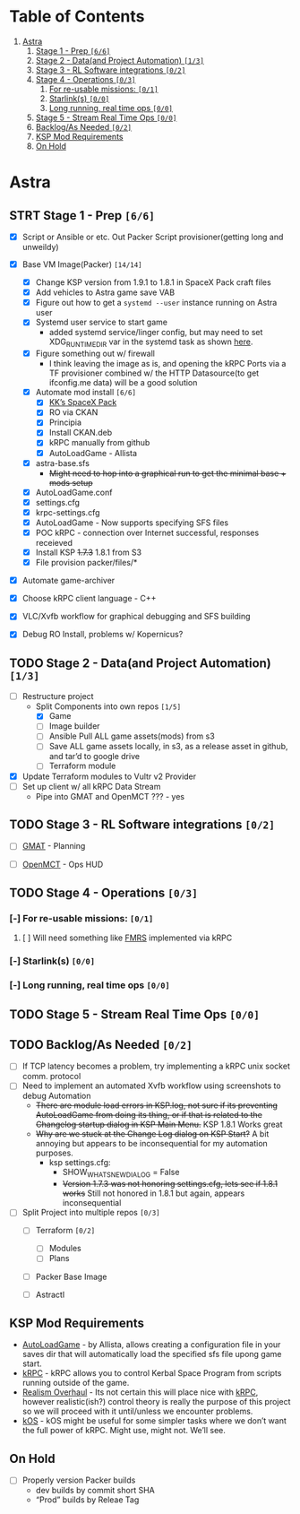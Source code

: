 
# Table of Contents

1.  [Astra](#org53aa565)
    1.  [Stage 1 - Prep <code>[6/6]</code>](#orgb046d26)
    2.  [Stage 2 - Data(and Project Automation) <code>[1/3]</code>](#org8ae7253)
    3.  [Stage 3 - RL Software integrations <code>[0/2]</code>](#org67c3c33)
    4.  [Stage 4 - Operations <code>[0/3]</code>](#org61c738b)
        1.  [For re-usable missions: <code>[0/1]</code>](#orga975d93)
        2.  [Starlink(s) <code>[0/0]</code>](#org5e26e66)
        3.  [Long running, real time ops <code>[0/0]</code>](#org623820c)
    5.  [Stage 5 - Stream Real Time Ops <code>[0/0]</code>](#org7f7c494)
    6.  [Backlog/As Needed <code>[0/2]</code>](#orgeeb9d4f)
    7.  [KSP Mod Requirements](#org640b57e)
    8.  [On Hold](#orgaec524c)



<a id="org53aa565"></a>

# Astra


<a id="orgb046d26"></a>

## STRT Stage 1 - Prep <code>[6/6]</code>

-   [X] Script or Ansible or etc. Out Packer Script provisioner(getting long and unweildy)
-   [X] Base VM Image(Packer) <code>[14/14]</code>
    -   [X] Change KSP version from 1.9.1 to 1.8.1 in SpaceX Pack craft files
    -   [X] Add vehicles to Astra game save VAB
    -   [X] Figure out how to get a `systemd --user` instance running on Astra user
    -   [X] Systemd user service to start game
        -   added systemd service/linger config, but may need to set XDG<sub>RUNTIME</sub><sub>DIR</sub> var in the systemd task as shown [here](https://gist.github.com/carlwgeorge/dbe186ce7562843932ebd03ccccd1a6d).
    -   [X] Figure something out w/ firewall
        -   I think leaving the image as is, and opening the kRPC Ports via a TF provisioner combined w/ the HTTP Datasource(to get ifconfig.me data) will be a good solution
    -   [X] Automate mod install <code>[6/6]</code>
        -   [X] [KK&rsquo;s SpaceX Pack](https://forum.kerbalspaceprogram.com/index.php?/topic/193933-110-kks-spacex-pack-july-06-2020/)
        -   [X] RO via CKAN
        -   [X] Principia
        -   [X] Install CKAN.deb
        -   [X] kRPC manually from github
        -   [X] AutoLoadGame - Allista
    -   [X] astra-base.sfs
        -   <del>Might need to hop into a graphical run to get the minimal base + mods setup</del>
    -   [X] AutoLoadGame.conf
    -   [X] settings.cfg
    -   [X] krpc-settings.cfg
    -   [X] AutoLoadGame - Now supports specifying SFS files
    -   [X] POC kRPC - connection over Internet successful, responses receieved
    -   [X] Install KSP <del>1.7.3</del> 1.8.1 from S3
    -   [X] File provision packer/files/\*
-   [X] Automate game-archiver
-   [X] Choose kRPC client language - C++
-   [X] VLC/Xvfb workflow for graphical debugging and SFS building
-   [X] Debug RO Install, problems w/ Kopernicus?


<a id="org8ae7253"></a>

## TODO Stage 2 - Data(and Project Automation) <code>[1/3]</code>

-   [ ] Restructure project
    -   Split Components into own repos <code>[1/5]</code>
        -   [X] Game
        -   [ ] Image builder
        -   [ ] Ansible Pull ALL game assets(mods) from s3
        -   [ ] Save ALL game assets locally, in s3, as a release asset in github, and tar&rsquo;d to google drive
        -   [ ] Terraform module
-   [X] Update Terraform modules to Vultr v2 Provider
-   [ ] Set up client w/ all kRPC Data Stream
    -   Pipe into GMAT and OpenMCT ??? - yes


<a id="org67c3c33"></a>

## TODO Stage 3 - RL Software integrations <code>[0/2]</code>

-   [ ] [GMAT](https://opensource.gsfc.nasa.gov/projects/GMAT/index.php) - Planning
-   [ ] [OpenMCT](https://github.com/nasa/openmct) - Ops HUD


<a id="org61c738b"></a>

## TODO Stage 4 - Operations <code>[0/3]</code>


<a id="orga975d93"></a>

### [-] For re-usable missions: <code>[0/1]</code>

1.  [ ] Will need something like [FMRS](https://forum.kerbalspaceprogram.com/index.php?/topic/157214-19x-flight-manager-for-reusable-stages-fmrs-now-with-recoverycontroller-integration/) implemented via kRPC


<a id="org5e26e66"></a>

### [-] Starlink(s) <code>[0/0]</code>


<a id="org623820c"></a>

### [-] Long running, real time ops <code>[0/0]</code>


<a id="org7f7c494"></a>

## TODO Stage 5 - Stream Real Time Ops <code>[0/0]</code>


<a id="orgeeb9d4f"></a>

## TODO Backlog/As Needed <code>[0/2]</code>

-   [ ] If TCP latency becomes a problem, try implementing a kRPC unix socket comm. protocol
-   [ ] Need to implement an automated Xvfb workflow using screenshots to debug Automation
    -   <del>There are module load errors in KSP.log, not sure if its preventing AutoLoadGame from doing its thing, or if that is related to the Changelog startup dialog in KSP Main Menu.</del> KSP 1.8.1 Works great
    -   <del>Why are we stuck at the Change Log dialog on KSP Start?</del> A bit annoying but appears to be inconsequential for my automation purposes.
        -   ksp settings.cfg:
            -   SHOW<sub>WHATSNEW</sub><sub>DIALOG</sub> = False
            -   <del>Version 1.7.3 was not honoring settings.cfg, lets see if 1.8.1 works</del> Still not honored in 1.8.1 but again, appears inconsequential
-   [ ] Split Project into multiple repos <code>[0/3]</code>
    -   [ ] Terraform <code>[0/2]</code>
        -   [ ] Modules
        -   [ ] Plans
    -   [ ] Packer Base Image
    -   [ ] Astractl


<a id="org640b57e"></a>

## KSP Mod Requirements

-   [AutoLoadGame](https://github.com/allista/AutoLoadGame) - by Allista, allows creating a configuration file in your saves dir that will automatically load the specified sfs file upong game start.
-   [kRPC](https://krpc.github.io/krpc/) - kRPC allows you to control Kerbal Space Program from scripts running outside of the game.
-   [Realism Overhaul](https://github.com/KSP-RO/RealismOverhaul/wiki) - Its not certain this will place nice with [kRPC](https://krpc.github.io/krpc/), however realistic(ish?) control theory is really the purpose of this project so we will proceed with it until/unless we encounter problems.
-   [kOS](https://ksp-kos.github.io/KOS/) - kOS might be useful for some simpler tasks where we don&rsquo;t want the full power of kRPC. Might use, might not. We&rsquo;ll see.


<a id="orgaec524c"></a>

## On Hold

-   [ ] Properly version Packer builds
    -   dev builds by commit short SHA
    -   &ldquo;Prod&rdquo; builds by Releae Tag

